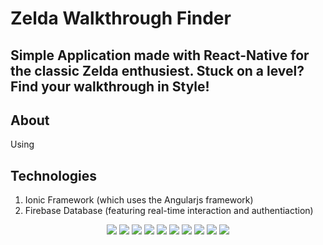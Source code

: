 
# Zelda Walkthrough Finder

## Simple Application made with React-Native for the classic Zelda enthusiest. Stuck on a level? Find your walkthrough in Style!

## About

Using 


## Technologies

1. Ionic Framework (which uses the Angularjs framework)
2. Firebase Database (featuring real-time interaction and authentiaction)

<div align="center">
  <img src="img/Screen Shot 2017-04-13 at 11.05.21 PM.png" /> <img style="{display: inline}" src="img/Screen Shot 2017-04-13 at 11.06.05 PM.png" />
  <img src="img/Screen Shot 2017-04-13 at 11.06.25 PM.png" /> <img style="{display: inline}" src="img/Screen Shot 2017-04-13 at 11.06.40 PM.png" />
  <img src="img/Screen Shot 2017-04-13 at 11.07.19 PM.png" /> <img style="{display: inline}" src="img/Screen Shot 2017-04-13 at 11.07.35 PM.png" />
  <img src="img/Screen Shot 2017-04-13 at 11.07.47 PM.png" /> <img style="{display: inline}" src="img/Screen Shot 2017-04-13 at 11.07.55 PM.png" />
  <img src="img/Screen Shot 2017-04-13 at 11.08.21 PM.png" /> <img style="{display: inline}" src="img/Screen Shot 2017-04-13 at 11.08.32 PM.png" />
</div>

